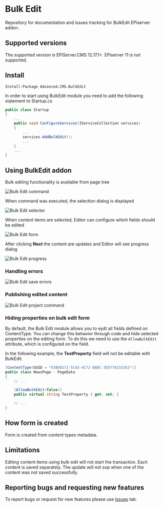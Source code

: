 # Bulk Edit

Repository for documentation and issues tracking for BulkEdit EPiserver addon.

## Supported versions

The supported version is EPiServer.CMS 12.17.1+. EPiserver 11 is not supported.

## Install

```
Install-Package Advanced.CMS.BulkEdit
```

In order to start using BulkEdit module you need to add the following statement to Startup.cs

```c#
public class Startup
{
    ...
    public void ConfigureServices(IServiceCollection services)
    {
        ...
        services.AddBulkEdit();
        ...
    }
    ...
}
```

## Using BulkEdit addon

Bulk editing functionality is available from page tree

![Bulk Edit command](assets/bulk_edit_command.jpg "Bulk edit command")

When command was executed, the selection dialog is displayed

![Bulk Edit selector](assets/bulk_edit_selector.jpg "Bulk edit selector")

When content items are selected, Editor can configure which fields should be edited

![Bulk Edit form](assets/bulk_edit_form.jpg "Bulk edit form")

After clicking **Next** the content are updates and Editor will see progress dialog

![Bulk Edit progress](assets/bulk_edit_progress_window.jpg "Bulk edit progress")

### Handling errors

![Bulk Edit save errors](assets/bulk_edit_save_error.jpg "Bulk edit save error")

### Publishing edited content

![Bulk Edit project command](assets/bulk_edit_project_command.jpg "Bulk edit project command")

### Hiding properties on bulk edit form

By default, the Bulk Edit module allows you to eydt all fields defined on ContentType. You can change this behavior through code and hide selected properties on the editing form. To do this we need to use the `AllowBulkEdit` attribute, which is configured on the field.

In the following example, the **TestProperty** field will not be editable with BulkEdit.
```c#
[ContentType(GUID = "638D8271-5CA3-4C72-BABC-3E8779233263")]
public class NewsPage : PageData
{
    // ...

    [AllowBulkEdit(false)]
    public virtual string TestProperty { get; set; }

    // ...
}
```

## How form is created

Form is created from content types metadata.

## Limitations

Editing content items using bulk edit will not start the transaction. Each content is saved separately.
The update will not sop when one of the content was not saved successfully.

## Reporting bugs and requesting new features

To report bugs or request for new features please use [Issues](https://github.com/gregwiechec/bulk-edit-documentation/issues) tab.  
